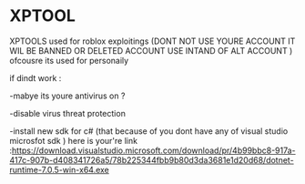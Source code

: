 # XPTOOL
XPTOOLS used for roblox exploitings (DONT NOT USE YOURE ACCOUNT IT WIL BE BANNED OR DELETED ACCOUNT USE INTAND OF ALT ACCOUNT ) ofcousre its used for personaily


if dindt work :

-mabye its youre antivirus on ?


-disable virus threat protection


-install new sdk for c# (that because of you dont have any of visual studio microsfot sdk ) here is your're link :https://download.visualstudio.microsoft.com/download/pr/4b99bbc8-917a-417c-907b-d408341726a5/78b225344fbb9b80d3da3681e1d20d68/dotnet-runtime-7.0.5-win-x64.exe

